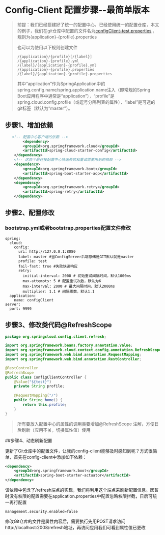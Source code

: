 # Config-Client 配置步骤--最简单版本

> 前提：我们已经搭建好了统一的配置中心，已经使用统一的配置仓库，本文的例子，我们在git仓库中配置的文件名为[configClient-test.properties](https://github.com/startSnow/config-repo/blob/master/configClient-test.properties) ，规则为{application}-{profile}.properties
>
> 也可以为使用以下规则创建文件
>
> ```
> /{application}/{profile}[/{label}]
> /{application}-{profile}.yml
> /{label}/{application}-{profile}.yml
> /{application}-{profile}.properties
> /{label}/{application}-{profile}.properties
>
> ```
> 其中“application”作为SpringApplication中的spring.config.name/spring.application.name注入（即常规的Spring Boot应用程序中通常是“application”），“profile”是spring.cloud.config.profile（或逗号分隔列表的属性），“label”是可选的git标签（默认为“master”）。

## 步骤1、增加依赖

~~~xml
   <!-- 配置中心客户端的依赖 -->
    	<dependency>
		<groupId>org.springframework.cloud</groupId>
		<artifactId>spring-cloud-starter-config</artifactId>
	</dependency>
    <!-- 这两个是连接配置中心快速失败和重试需要用到的依赖 -->
    <dependency>
        <groupId>org.springframework.boot</groupId>
        <artifactId>spring-boot-starter-aop</artifactId>
    </dependency>
    <dependency>
        <groupId>org.springframework.retry</groupId>
        <artifactId>spring-retry</artifactId>
    </dependency>
~~~



## 步骤2、配置修改

### bootstrap.yml或者bootstrap.properties配置文件修改

~~~
spring:
  cloud:
    config:
      uri: http://127.0.0.1:8080
      label: master #当ConfigServer后端存储是GIT默认就是master
      profile: test
      fail-fast: true #失败快速响应
      retry:
        initial-interval: 2000 # 初始重试间隔时间，默认1000ms
        max-attempts: 5 # 配置重试次数，默认为6
        max-interval: 2000 # 最大间隔时间，默认2000ms
        multiplier: 1.1 # 间隔乘数，默认1.1
  application:
    name: configClient
server:
  port: 9999

~~~

## 步骤3、修改类代码@RefreshScope 

~~~java
package org.springcloud.config.client.refresh;

import org.springframework.beans.factory.annotation.Value;
import org.springframework.cloud.context.config.annotation.RefreshScope;
import org.springframework.web.bind.annotation.RequestMapping;
import org.springframework.web.bind.annotation.RestController;

@RestController
@RefreshScope 
public class ConfigClientController {
	@Value("${test}")
	private String profile;
	    
	@RequestMapping("/")
    public String home() {
        return this.profile;
    }
}

~~~



> 所有要放入配置中心的属性的调用类要增加@RefreshScope 注解，方便日后刷新（应用不关，切换属性值）使用

##步骤4、动态刷新配置

更新了Git仓库中的配置文件，让我的config-client能够及时感知到呢？方式很简单，首先在config-client中添加如下依赖：

```xml
<dependency>
    <groupId>org.springframework.boot</groupId>
    <artifactId>spring-boot-starter-actuator</artifactId>
</dependency>
```

该依赖中包含了/refresh端点的实现，我们将利用这个端点来刷新配置信息。因暂时没有权限的配置需要在application.properties中配置忽略权限拦截，日后可统一再行配置

```properties
management.security.enabled=false
```

修改Git仓库的文件是属性内容后，需要执行先用POST请求访问http://localhost:2008/refresh地址，再访问应用我们可看到属性值已更改


